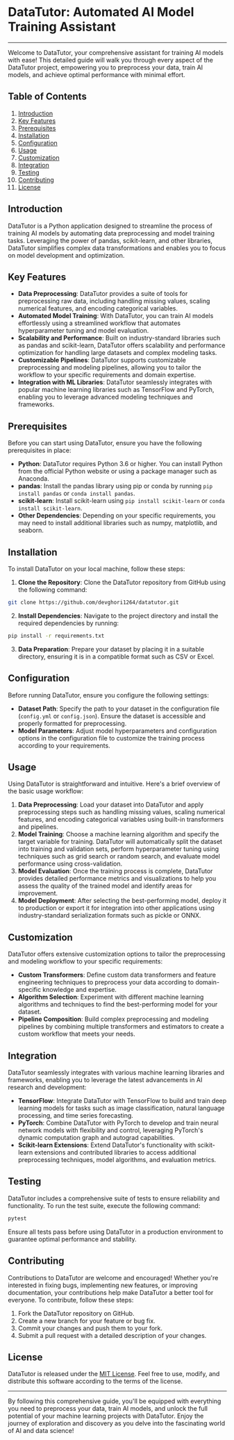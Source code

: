 # DataTutor: Automated AI Model Training Assistant

---

Welcome to DataTutor, your comprehensive assistant for training AI models with ease! This detailed guide will walk you through every aspect of the DataTutor project, empowering you to preprocess your data, train AI models, and achieve optimal performance with minimal effort.

## Table of Contents

1. [Introduction](#introduction)
2. [Key Features](#key-features)
3. [Prerequisites](#prerequisites)
4. [Installation](#installation)
5. [Configuration](#configuration)
6. [Usage](#usage)
7. [Customization](#customization)
8. [Integration](#integration)
9. [Testing](#testing)
10. [Contributing](#contributing)
11. [License](#license)

## Introduction

DataTutor is a Python application designed to streamline the process of training AI models by automating data preprocessing and model training tasks. Leveraging the power of pandas, scikit-learn, and other libraries, DataTutor simplifies complex data transformations and enables you to focus on model development and optimization.

## Key Features

- **Data Preprocessing**: DataTutor provides a suite of tools for preprocessing raw data, including handling missing values, scaling numerical features, and encoding categorical variables.
- **Automated Model Training**: With DataTutor, you can train AI models effortlessly using a streamlined workflow that automates hyperparameter tuning and model evaluation.
- **Scalability and Performance**: Built on industry-standard libraries such as pandas and scikit-learn, DataTutor offers scalability and performance optimization for handling large datasets and complex modeling tasks.
- **Customizable Pipelines**: DataTutor supports customizable preprocessing and modeling pipelines, allowing you to tailor the workflow to your specific requirements and domain expertise.
- **Integration with ML Libraries**: DataTutor seamlessly integrates with popular machine learning libraries such as TensorFlow and PyTorch, enabling you to leverage advanced modeling techniques and frameworks.

## Prerequisites

Before you can start using DataTutor, ensure you have the following prerequisites in place:

- **Python**: DataTutor requires Python 3.6 or higher. You can install Python from the official Python website or using a package manager such as Anaconda.
- **pandas**: Install the pandas library using pip or conda by running `pip install pandas` or `conda install pandas`.
- **scikit-learn**: Install scikit-learn using `pip install scikit-learn` or `conda install scikit-learn`.
- **Other Dependencies**: Depending on your specific requirements, you may need to install additional libraries such as numpy, matplotlib, and seaborn.

## Installation

To install DataTutor on your local machine, follow these steps:

1. **Clone the Repository**: Clone the DataTutor repository from GitHub using the following command:

```bash
git clone https://github.com/devghori1264/datatutor.git
```

2. **Install Dependencies**: Navigate to the project directory and install the required dependencies by running:

```bash
pip install -r requirements.txt
```

3. **Data Preparation**: Prepare your dataset by placing it in a suitable directory, ensuring it is in a compatible format such as CSV or Excel.

## Configuration

Before running DataTutor, ensure you configure the following settings:

- **Dataset Path**: Specify the path to your dataset in the configuration file (`config.yml` or `config.json`). Ensure the dataset is accessible and properly formatted for preprocessing.
- **Model Parameters**: Adjust model hyperparameters and configuration options in the configuration file to customize the training process according to your requirements.

## Usage

Using DataTutor is straightforward and intuitive. Here's a brief overview of the basic usage workflow:

1. **Data Preprocessing**: Load your dataset into DataTutor and apply preprocessing steps such as handling missing values, scaling numerical features, and encoding categorical variables using built-in transformers and pipelines.
2. **Model Training**: Choose a machine learning algorithm and specify the target variable for training. DataTutor will automatically split the dataset into training and validation sets, perform hyperparameter tuning using techniques such as grid search or random search, and evaluate model performance using cross-validation.
3. **Model Evaluation**: Once the training process is complete, DataTutor provides detailed performance metrics and visualizations to help you assess the quality of the trained model and identify areas for improvement.
4. **Model Deployment**: After selecting the best-performing model, deploy it to production or export it for integration into other applications using industry-standard serialization formats such as pickle or ONNX.

## Customization

DataTutor offers extensive customization options to tailor the preprocessing and modeling workflow to your specific requirements:

- **Custom Transformers**: Define custom data transformers and feature engineering techniques to preprocess your data according to domain-specific knowledge and expertise.
- **Algorithm Selection**: Experiment with different machine learning algorithms and techniques to find the best-performing model for your dataset.
- **Pipeline Composition**: Build complex preprocessing and modeling pipelines by combining multiple transformers and estimators to create a custom workflow that meets your needs.

## Integration

DataTutor seamlessly integrates with various machine learning libraries and frameworks, enabling you to leverage the latest advancements in AI research and development:

- **TensorFlow**: Integrate DataTutor with TensorFlow to build and train deep learning models for tasks such as image classification, natural language processing, and time series forecasting.
- **PyTorch**: Combine DataTutor with PyTorch to develop and train neural network models with flexibility and control, leveraging PyTorch's dynamic computation graph and autograd capabilities.
- **Scikit-learn Extensions**: Extend DataTutor's functionality with scikit-learn extensions and contributed libraries to access additional preprocessing techniques, model algorithms, and evaluation metrics.

## Testing

DataTutor includes a comprehensive suite of tests to ensure reliability and functionality. To run the test suite, execute the following command:

```bash
pytest
```

Ensure all tests pass before using DataTutor in a production environment to guarantee optimal performance and stability.

## Contributing

Contributions to DataTutor are welcome and encouraged! Whether you're interested in fixing bugs, implementing new features, or improving documentation, your contributions help make DataTutor a better tool for everyone. To contribute, follow these steps:

1. Fork the DataTutor repository on GitHub.
2. Create a new branch for your feature or bug fix.
3. Commit your changes and push them to your fork.
4. Submit a pull request with a detailed description of your changes.

## License

DataTutor is released under the [MIT License](LICENSE). Feel free to use, modify, and distribute this software according to the terms of the license.

---

By following this comprehensive guide, you'll be equipped with everything you need to preprocess your data, train AI models, and unlock the full potential of your machine learning projects with DataTutor. Enjoy the journey of exploration and discovery as you delve into the fascinating world of AI and data science!
